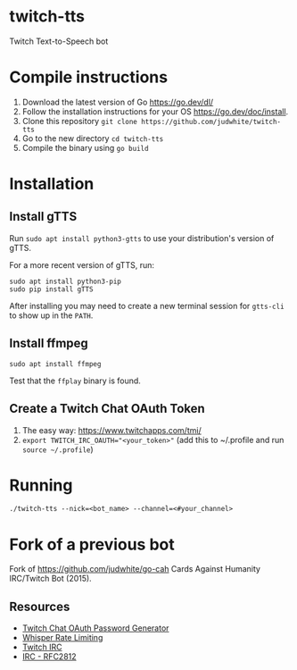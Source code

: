 # twitch-tts

Twitch Text-to-Speech bot

# Compile instructions

1. Download the latest version of Go https://go.dev/dl/
2. Follow the installation instructions for your OS https://go.dev/doc/install.
3. Clone this repository `git clone https://github.com/judwhite/twitch-tts`
4. Go to the new directory `cd twitch-tts`
5. Compile the binary using `go build`

# Installation

## Install gTTS

Run `sudo apt install python3-gtts` to use your distribution's version of gTTS.

For a more recent version of gTTS, run:

```
sudo apt install python3-pip
sudo pip install gTTS
```

After installing you may need to create a new terminal session for `gtts-cli` to show up in the `PATH`.

## Install ffmpeg

```
sudo apt install ffmpeg
```

Test that the `ffplay` binary is found.

## Create a Twitch Chat OAuth Token

1. The easy way: https://www.twitchapps.com/tmi/
2. `export TWITCH_IRC_OAUTH="<your_token>"` (add this to ~/.profile and run `source ~/.profile`)


# Running

```
./twitch-tts --nick=<bot_name> --channel=<#your_channel>
```

# Fork of a previous bot
Fork of https://github.com/judwhite/go-cah Cards Against Humanity IRC/Twitch Bot (2015).

## Resources
- [Twitch Chat OAuth Password Generator](http://www.twitchapps.com/tmi/)
- [Whisper Rate Limiting](https://discuss.dev.twitch.tv/t/whisper-rate-limiting/2836)
- [Twitch IRC](http://help.twitch.tv/customer/portal/articles/1302780-twitch-irc)
- [IRC - RFC2812](https://tools.ietf.org/html/rfc2812)
